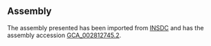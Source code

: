 
Assembly
--------

The assembly presented has been imported from 
[INSDC](http://www.insdc.org) and has the assembly accession
[GCA\_002812745.2](http://www.ebi.ac.uk/ena/data/view/GCA_002812745.2).

